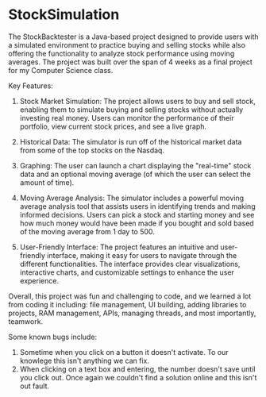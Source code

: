 # StockSimulation


The StockBacktester is a Java-based project designed to provide users with a simulated environment to practice buying and selling stocks while also offering the functionality to analyze stock performance using moving averages. The project was built over the span of 4 weeks as a final project for my Computer Science class.

Key Features:

1. Stock Market Simulation: The project allows users to buy and sell stock, enabling them to simulate buying and selling stocks without actually investing real money. Users can monitor the performance of their portfolio, view current stock prices, and see a live graph.

2. Historical Data: The simulator is run off of the historical market data from some of the top stocks on the Nasdaq.

3. Graphing: The user can launch a chart displaying the "real-time" stock data and an optional moving average (of which the user can select the amount of time).

4. Moving Average Analysis: The simulator includes a powerful moving average analysis tool that assists users in identifying trends and making informed decisions. Users can pick a stock and starting money and see how much money would have been made if you bought and sold based of the moving average from 1 day to 500. 

5. User-Friendly Interface: The project features an intuitive and user-friendly interface, making it easy for users to navigate through the different functionalities. The interface provides clear visualizations, interactive charts, and customizable settings to enhance the user experience.

Overall, this project was fun and challenging to code, and we learned a lot from coding it including: file management, UI building, adding libraries to projects, RAM management, APIs, managing threads, and most importantly, teamwork.

Some known bugs include:
1. Sometime when you click on a button it doesn't activate. To our knowlege this isn't anything we can fix.
2. When clicking on a text box and entering, the number doesn't save until you click out. Once again we couldn't find a solution online and this isn't out fault.

